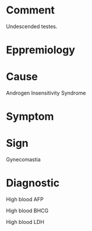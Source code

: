 # Comment

Undescended testes.

# Eppremiology

# Cause

Androgen Insensitivity Syndrome

# Symptom

# Sign

Gynecomastia

# Diagnostic

High blood AFP

High blood BHCG

High blood LDH

